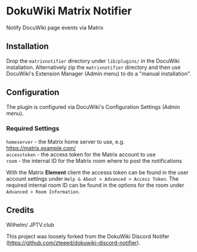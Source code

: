 # DokuWiki Matrix Notifier
Notify DocuWiki page events via Matrix

## Installation

Drop the `matrixnotifier` directory under `lib/plugins/` in the DocuWiki installation. Alternatively zip the `matrixnotifier` directory and then use DocuWiki's Extension Manager (Admin menu) to do a "manual installation".

## Configuration

The plugin is configured via DocuWiki's Configuration Settings (Admin menu).

### Required Settings

 `homeserver` - the Matrix home server to use, e.g. https://matrix.example.com/ \
 `accesstoken` - the access token for the Matrix account to use \
 `room` - the internal ID for the Matrix room where to post the notifications

With the Matrix **Element** client the accesss token can be found in the user account settings under `Help & About > Advanced > Access Token`. The required internal room ID can be found in the options for the room under `Advanced > Room Information`.

## Credits

Wilhelm/ JPTV.club

This project was loosely forked from the DokuWiki Discord Notifer (https://github.com/zteeed/dokuwiki-discord-notifier).
